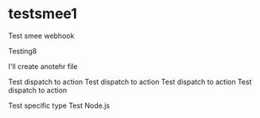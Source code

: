 # testsmee1
Test smee webhook

Testing8

I'll create anotehr file

Test dispatch to action
Test dispatch to action
Test dispatch to action
Test dispatch to action

Test specific type
Test Node.js
